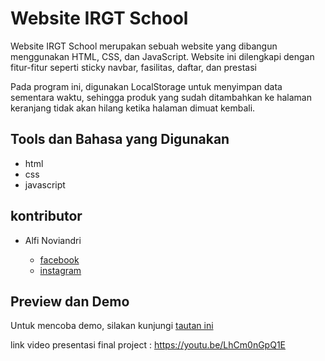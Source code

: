 # Website IRGT School
Website IRGT School merupakan sebuah website yang dibangun menggunakan HTML, CSS, dan JavaScript. Website ini dilengkapi dengan fitur-fitur seperti sticky navbar, fasilitas, daftar, dan prestasi

Pada program ini, digunakan LocalStorage untuk menyimpan data sementara waktu, sehingga produk yang sudah ditambahkan ke halaman keranjang tidak akan hilang ketika halaman dimuat kembali.


## Tools dan Bahasa yang Digunakan

* html
* css
* javascript

## kontributor

* Alfi Noviandri

  * [facebook](https://facebook.com/alfinoviandri)
  * [instagram](https://instagram.com/andrinoviand)

## Preview dan Demo

Untuk mencoba demo, silakan kunjungi [tautan ini](https://github.com/andrinoviand/websiteirgtschool)

link video presentasi final project : https://youtu.be/LhCm0nGpQ1E